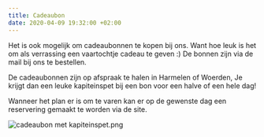 ```yaml
---
title: Cadeaubon
date: 2020-04-09 19:32:00 +02:00
---
```


Het is ook mogelijk om cadeaubonnen te kopen bij ons. Want hoe leuk is het om als verrassing een vaartochtje cadeau te geven :) De bonnen zijn via de mail bij ons te bestellen.

De cadeaubonnen zijn op afspraak te halen in Harmelen of Woerden, Je krijgt dan een leuke kapiteinspet bij een bon voor een halve of een hele dag!

Wanneer het plan er is om te varen kan er op de gewenste dag een reservering gemaakt te worden via de site.

![cadeaubon met kapiteinspet.png](/uploads/cadeaubon%20met%20kapiteinspet.png)